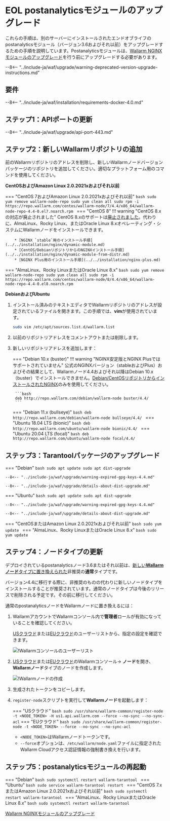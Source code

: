 [docs-module-update]:   nginx-modules.md
[img-wl-console-users]:             ../../images/check-users.png 
[img-create-wallarm-node]:      ../../images/user-guides/nodes/create-cloud-node.png
[nginx-custom]:                 ../../faq/nginx-compatibility.md#is-wallarm-filtering-node-compatible-with-the-custom-build-of-nginx

# EOL postanalyticsモジュールのアップグレード

これらの手順は、別のサーバーにインストールされたエンドオブライフのpostanalyticsモジュール（バージョン3.6およびそれ以前）をアップグレードするための手順を説明しています。Postanalyticsモジュールは、[Wallarm NGINXモジュールのアップグレード][docs-module-update]を行う前にアップグレードする必要があります。

--8<-- "../include-ja/waf/upgrade/warning-deprecated-version-upgrade-instructions.md"

## 要件

--8<-- "../include-ja/waf/installation/requirements-docker-4.0.md"

## ステップ1：APIポートの更新

--8<-- "../include-ja/waf/upgrade/api-port-443.md"

## ステップ2：新しいWallarmリポジトリの追加

前のWallarmリポジトリのアドレスを削除し、新しいWallarmノードバージョンパッケージのリポジトリを追加してください。適切なプラットフォーム用のコマンドを使用してください。

**CentOSおよびAmazon Linux 2.0.2021xおよびそれ以前**

=== "CentOS 7およびAmazon Linux 2.0.2021xおよびそれ以前"
    ```bash
    sudo yum remove wallarm-node-repo
    sudo yum clean all
    sudo rpm -i https://repo.wallarm.com/centos/wallarm-node/7/4.4/x86_64/wallarm-node-repo-4.4-0.el7.noarch.rpm
    ```
=== "CentOS 8"
    !!! warning "CentOS 8.xの対応が廃止されました"
        CentOS 8.xのサポートは[廃止されました](https://www.centos.org/centos-linux-eol/)。代わりに、AlmaLinux、Rocky Linux、またはOracle Linux 8.xオペレーティング・システムにWallarmノードをインストールできます。

        * [NGINX `stable`用のインストール手順](../../installation/nginx/dynamic-module.md)
        * [CentOS/DebianリポジトリからのNGINXインストール手順](../../installation/nginx/dynamic-module-from-distr.md)
        * [NGINX Plus用のインストール手順](../../installation/nginx-plus.md)
=== "AlmaLinux、Rocky LinuxまたはOracle Linux 8.x"
    ```bash
    sudo yum remove wallarm-node-repo
    sudo yum clean all
    sudo rpm -i https://repo.wallarm.com/centos/wallarm-node/8/4.4/x86_64/wallarm-node-repo-4.4-0.el8.noarch.rpm
    ```

**DebianおよびUbuntu**

1. インストール済みのテキストエディタでWallarmリポジトリのアドレスが設定されているファイルを開きます。この手順では、**vim**が使用されています。

    ```bash
    sudo vim /etc/apt/sources.list.d/wallarm.list
    ```
2. 以前のリポジトリアドレスをコメントアウトまたは削除します。
3. 新しいリポジトリアドレスを追加します：

    === "Debian 10.x (buster)"
        !!! warning "NGINX安定版とNGINX Plusではサポートされていません"
            公式のNGINXバージョン（stableおよびPlus）およびその結果として、Wallarmノード4.4およびそれ以降はDebian 10.x（buster）でインストールできません。[Debian/CentOSリポジトリからインストールされたNGINX](../../installation/nginx/dynamic-module-from-distr.md)のみを使用してください。

        ```bash
        deb http://repo.wallarm.com/debian/wallarm-node buster/4.4/
        ```
    === "Debian 11.x (bullseye)"
        ```bash
        deb http://repo.wallarm.com/debian/wallarm-node bullseye/4.4/
        ```
    === "Ubuntu 18.04 LTS (bionic)"
        ```bash
        deb http://repo.wallarm.com/ubuntu/wallarm-node bionic/4.4/
        ```
    === "Ubuntu 20.04 LTS (focal)"
        ```bash
        deb http://repo.wallarm.com/ubuntu/wallarm-node focal/4.4/
        ```

## ステップ3：Tarantoolパッケージのアップグレード

=== "Debian"
    ```bash
    sudo apt update
    sudo apt dist-upgrade
    ```

    --8<-- "../include-ja/waf/upgrade/warning-expired-gpg-keys-4.4.md"

    --8<-- "../include-ja/waf/upgrade/details-about-dist-upgrade.md"
=== "Ubuntu"
    ```bash
    sudo apt update
    sudo apt dist-upgrade
    ```

    --8<-- "../include-ja/waf/upgrade/warning-expired-gpg-keys-4.4.md"

    --8<-- "../include-ja/waf/upgrade/details-about-dist-upgrade.md"
=== "CentOSまたはAmazon Linux 2.0.2021xおよびそれ以前"
    ```bash
    sudo yum update
    ```
=== "AlmaLinux、Rocky LinuxまたはOracle Linux 8.x"
    ```bash
    sudo yum update
    ```

## ステップ4：ノードタイプの更新

デプロイされているpostanalyticsノード3.6またはそれ以前は、[新しい**Wallarmノード**タイプに置き換えられた](what-is-new.md#unified-registration-of-nodes-in-the-wallarm-cloud-by-tokens)非推奨の**通常**タイプです。

バージョン4.4に移行する際に、非推奨のものの代わりに新しいノードタイプをインストールすることが推奨されています。通常のノードタイプは今後のリリースで削除される予定です。その前に移行してください。

通常のpostanalyticsノードをWallarmノードに置き換えるには：

1. WallarmアカウントでWallarmコンソール内で**管理者**ロールが有効になっていることを確認してください。
     
    [USクラウド](https://us1.my.wallarm.com/settings/users)または[EUクラウド](https://my.wallarm.com/settings/users)のユーザーリストから、指定の設定を確認できます。

    ![!Wallarmコンソールのユーザーリスト][img-wl-console-users]
1. [USクラウド](https://us1.my.wallarm.com/nodes)または[EUクラウド](https://my.wallarm.com/nodes)のWallarmコンソール→ **ノード**を開き、**Wallarmノード**タイプのノードを作成します。

    ![!Wallarmノードの作成][img-create-wallarm-node]
1. 生成されたトークンをコピーします。
1. `register-node`スクリプトを実行して**Wallarmノード**を起動します：

    === "USクラウド"
        ``` bash
        sudo /usr/share/wallarm-common/register-node -t <NODE_TOKEN> -H us1.api.wallarm.com --force --no-sync --no-sync-acl
        ```
    === "EUクラウド"
        ``` bash
        sudo /usr/share/wallarm-common/register-node -t <NODE_TOKEN> --force --no-sync --no-sync-acl
        ```
    
    * `<NODE_TOKEN>`はWallarmノードトークンです。
    * `--force`オプションは、`/etc/wallarm/node.yaml`ファイルに指定されたWallarm Cloudアクセス認証情報の強制書き換えを行います。

## ステップ5：postanalyticsモジュールの再起動

=== "Debian"
    ```bash
    sudo systemctl restart wallarm-tarantool
    ```
=== "Ubuntu"
    ```bash
    sudo service wallarm-tarantool restart
    ```
=== "CentOS 7.xまたはAmazon Linux 2.0.2021xおよびそれ以前"
    ```bash
    sudo systemctl restart wallarm-tarantool
    ```
=== "AlmaLinux、Rocky LinuxまたはOracle Linux 8.x"
    ```bash
    sudo systemctl restart wallarm-tarantool
    ```

[Wallarm NGINXモジュールのアップグレード][docs-module-update]